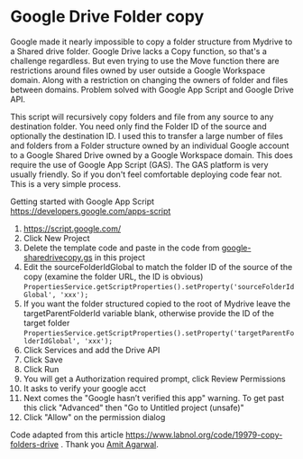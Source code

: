 # Google Drive Folder copy 
Google made it nearly impossible to copy a folder structure from Mydrive to a Shared drive folder. Google Drive lacks a Copy function, so that's a challenge regardless. But even trying to use the Move function there are restrictions around files owned by user outside a Google Workspace domain. Along with a restriction on changing the owners of folder and files between domains. Problem solved with Google App Script and Google Drive API. 

This script will recursively copy folders and file from any source to any destination folder. You need only find the Folder ID of the source and optionally the destination ID. I used this to transfer a large number of files and folders from a Folder structure owned by an individual Google account to a Google Shared Drive owned by a Google Workspace domain. This does require the use of Google App Script (GAS). The GAS platform is very usually friendly. So if you don't feel comfortable deploying code fear not. This is a very simple process. 

Getting started with Google App Script https://developers.google.com/apps-script
1. https://script.google.com/
2. Click New Project
3. Delete the template code and paste in the code from [google-sharedrivecopy.gs](https://github.com/dustintodd123/googledrive-shared-drive-copy/blob/main/google-sharedrivecopy.gs) in this project
4. Edit the sourceFolderIdGlobal to match the folder ID of the source of the copy (examine the folder URL, the ID is obvious) `PropertiesService.getScriptProperties().setProperty('sourceFolderIdGlobal', 'xxx'); `
5. If you want the folder structured copied to the root of Mydrive leave the targetParentFolderId variable blank, otherwise provide the ID of the target folder `PropertiesService.getScriptProperties().setProperty('targetParentFolderIdGlobal', 'xxx');`
6. Click Services and add the Drive API
7. Click Save
8. Click Run
9. You will get a Authorization required prompt, click Review Permissions
10. It asks to verify your google acct 
11. Next comes the "Google hasn’t verified this app" warning. To get past this click "Advanced" then "Go to Untitled project (unsafe)"
12. Click "Allow" on the permission dialog

Code adapted from this article https://www.labnol.org/code/19979-copy-folders-drive . Thank you [Amit Agarwal](https://github.com/labnol).
